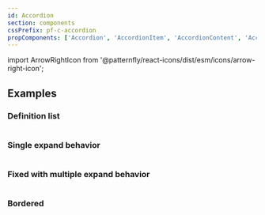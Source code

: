```yaml
---
id: Accordion
section: components
cssPrefix: pf-c-accordion
propComponents: ['Accordion', 'AccordionItem', 'AccordionContent', 'AccordionToggle', AccordionExpandedContentBody]
---
```


import ArrowRightIcon from '@patternfly/react-icons/dist/esm/icons/arrow-right-icon';

## Examples

### Definition list

```ts file="./AccordionDefinitionList.tsx"
```

### Single expand behavior

```ts file="./AccordionSingleExpandBehavior.tsx"
```

### Fixed with multiple expand behavior

```ts file="./FixedAccordionWithMultipleExpandBehavior.tsx"
```

### Bordered

```ts file="./BorderedAccordion.tsx"
```
